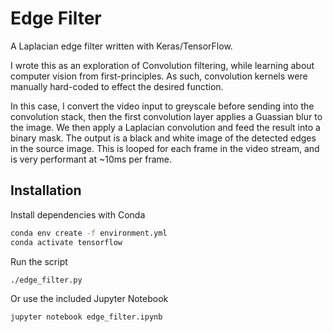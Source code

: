 # Edge Filter

A Laplacian edge filter written with Keras/TensorFlow.

I wrote this as an exploration of Convolution filtering, while learning about computer vision from first-principles. As such, convolution kernels were manually hard-coded to effect the desired function. 

In this case, I convert the video input to greyscale before sending into the convolution stack, then the first convolution layer applies a Guassian blur to the image.
We then apply a Laplacian convolution and feed the result into a binary mask. The output is a black and white image of the detected edges in the source image. This is looped for each frame in the video stream, and is very performant at ~10ms per frame. 

## Installation

Install dependencies with Conda

```bash
conda env create -f environment.yml
conda activate tensorflow
```

Run the script

```bash
./edge_filter.py
```

Or use the included Jupyter Notebook

```bash
jupyter notebook edge_filter.ipynb
```
